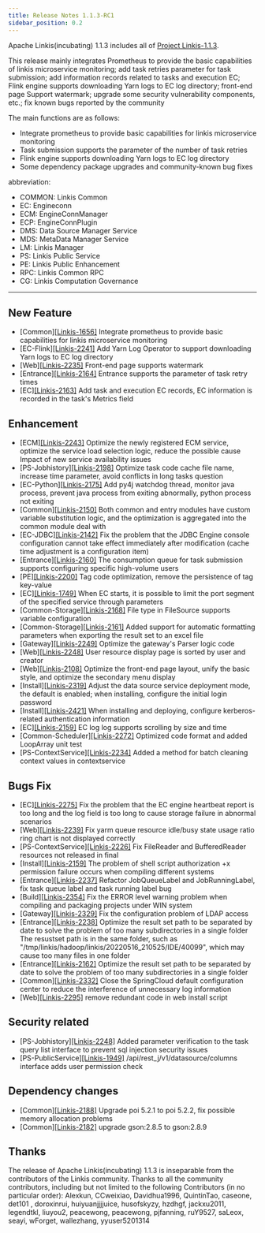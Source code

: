 ```yaml
---
title: Release Notes 1.1.3-RC1
sidebar_position: 0.2
---
```


Apache Linkis(incubating) 1.1.3 includes all of [Project Linkis-1.1.3](https://github.com/apache/incubator-linkis/projects/19).


This release mainly integrates Prometheus to provide the basic capabilities of linkis microservice monitoring; add task retries parameter for task submission; add information records related to tasks and execution EC; Flink engine supports downloading Yarn logs to EC log directory; front-end page Support watermark; upgrade some security vulnerability components, etc.; fix known bugs reported by the community

The main functions are as follows:
* Integrate prometheus to provide basic capabilities for linkis microservice monitoring
* Task submission supports the parameter of the number of task retries
* Flink engine supports downloading Yarn logs to EC log directory
* Some dependency package upgrades and community-known bug fixes

abbreviation:
- COMMON: Linkis Common
- EC: Engineconn
- ECM: EngineConnManager
- ECP: EngineConnPlugin
- DMS: Data Source Manager Service
- MDS: MetaData Manager Service
- LM: Linkis Manager
- PS: Linkis Public Service
- PE: Linkis Public Enhancement
- RPC: Linkis Common RPC
- CG: Linkis Computation Governance
---
## New Feature
* \[Common][[Linkis-1656]](https://github.com/apache/incubator-linkis/issues/1656) Integrate prometheus to provide basic capabilities for linkis microservice monitoring
* \[EC-Flink][[Linkis-2241]](https://github.com/apache/incubator-linkis/pull/2241) Add Yarn Log Operator to support downloading Yarn logs to EC log directory
* \[Web][[Linkis-2235]](https://github.com/apache/incubator-linkis/issues/2108) Front-end page supports watermark
* \[Entrance][[Linkis-2164]](~~https://github.com/apache/incubator-linkis/pull/2164~~) Entrance supports the parameter of task retry times
* \[EC][[Linkis-2163]](https://github.com/apache/incubator-linkis/pull/2163) Add task and execution EC records, EC information is recorded in the task's Metrics field

## Enhancement
* \[ECM][[Linkis-2243]](https://github.com/apache/incubator-linkis/pull/2243) Optimize the newly registered ECM service, optimize the service load selection logic, reduce the possible cause Impact of new service availability issues
* \[PS-Jobhistory][[Linkis-2198]](https://github.com/apache/incubator-linkis/pull/2198) Optimize task code cache file name, increase time parameter, avoid conflicts in long tasks question
* \[EC-Python][[Linkis-2175]](https://github.com/apache/incubator-linkis/pull/2175) Add py4j watchdog thread, monitor java process, prevent java process from exiting abnormally, python process not exiting
* \[Common][[Linkis-2150]](https://github.com/apache/incubator-linkis/pull/2150) Both common and entry modules have custom variable substitution logic, and the optimization is aggregated into the common module deal with
* \[EC-JDBC][[Linkis-2142]](https://github.com/apache/incubator-linkis/pull/2142) Fix the problem that the JDBC Engine console configuration cannot take effect immediately after modification (cache time adjustment is a configuration item)
* \[Entrance][[Linkis-2160]](https://github.com/apache/incubator-linkis/pull/2160) The consumption queue for task submission supports configuring specific high-volume users
* \[PE][[Linkis-2200]](https://github.com/apache/incubator-linkis/pull/2200) Tag code optimization, remove the persistence of tag key-value
* \[EC][[Linkis-1749]](https://github.com/apache/incubator-linkis/issues/1749) When EC starts, it is possible to limit the port segment of the specified service through parameters
* \[Common-Storage][[Linkis-2168]](https://github.com/apache/incubator-linkis/pull/2168) File type in FileSource supports variable configuration
* \[Common-Storage][[Linkis-2161]](https://github.com/apache/incubator-linkis/pull/2161) Added support for automatic formatting parameters when exporting the result set to an excel file
* \[Gateway][[Linkis-2249]](https://github.com/apache/incubator-linkis/pull/2249) Optimize the gateway's Parser logic code
* \[Web][[Linkis-2248]](https://github.com/apache/incubator-linkis/pull/2248) User resource display page is sorted by user and creator
* \[Web][[Linkis-2108]](https://github.com/apache/incubator-linkis/issues/2108) Optimize the front-end page layout, unify the basic style, and optimize the secondary menu display
* \[Install][[Linkis-2319]](https://github.com/apache/incubator-linkis/pull/2319) Adjust the data source service deployment mode, the default is enabled; when installing, configure the initial login password
* \[Install][[Linkis-2421]](https://github.com/apache/incubator-linkis/pull/2421) When installing and deploying, configure kerberos-related authentication information
* \[EC][[Linkis-2159]](https://github.com/apache/incubator-linkis/pull/2159) EC log log supports scrolling by size and time
* \[Common-Scheduler][[Linkis-2272]](https://github.com/apache/incubator-linkis/pull/2272) Optimized code format and added LoopArray unit test
* \[PS-ContextService][[Linkis-2234]](https://github.com/apache/incubator-linkis/pull/2234) Added a method for batch cleaning context values ​​in contextservice

## Bugs Fix
* \[EC][[Linkis-2275]](https://github.com/apache/incubator-linkis/pull/2275) Fix the problem that the EC engine heartbeat report is too long and the log field is too long to cause storage failure in abnormal scenarios
* \[Web][[Linkis-2239]](https://github.com/apache/incubator-linkis/pull/2239) Fix yarm queue resource idle/busy state usage ratio ring chart is not displayed correctly
* \[PS-ContextService][[Linkis-2226]](https://github.com/apache/incubator-linkis/pull/2226) Fix FileReader and BufferedReader resources not released in final
* \[Install][[Linkis-2159]](https://github.com/apache/incubator-linkis/pull/2159) The problem of shell script authorization +x permission failure occurs when compiling different systems
* \[Entrance][[Linkis-2237]](https://github.com/apache/incubator-linkis/pull/2237) Refactor JobQueueLabel and JobRunningLabel, fix task queue label and task running label bug
* \[Build][[Linkis-2354]](https://github.com/apache/incubator-linkis/pull/2354) Fix the ERROR level warning problem when compiling and packaging projects under WIN system
* \[Gateway][[Linkis-2329]](https://github.com/apache/incubator-linkis/pull/2329) Fix the configuration problem of LDAP access
* \[Entrance][[Linkis-2238]](https://github.com/apache/incubator-linkis/pull/2238) Optimize the result set path to be separated by date to solve the problem of too many subdirectories in a single folder The resustset path is in the same folder, such as "/tmp/linkis/hadoop/linkis/20220516_210525/IDE/40099", which may cause too many files in one folder
* \[Entrance][[Linkis-2162]](https://github.com/apache/incubator-linkis/pull/2162) Optimize the result set path to be separated by date to solve the problem of too many subdirectories in a single folder
* \[Common][[Linkis-2332]](https://github.com/apache/incubator-linkis/pull/2332) Close the SpringCloud default configuration center to reduce the interference of unnecessary log information
* \[Web][[Linkis-2295]](https://github.com/apache/incubator-linkis/pull/2295) remove redundant code in web install script

## Security related
* \[PS-Jobhistory][[Linkis-2248]](https://github.com/apache/incubator-linkis/pull/2248) Added parameter verification to the task query list interface to prevent sql injection security issues
* \[PS-PublicService][[Linkis-1949]](https://github.com/apache/incubator-linkis/pull/2235) /api/rest_j/v1/datasource/columns interface adds user permission check

## Dependency changes
* \[Common][[Linkis-2188]](https://github.com/apache/incubator-linkis/pull/2188) Upgrade poi 5.2.1 to poi 5.2.2, fix possible memory allocation problems
* \[Common][[Linkis-2182]](https://github.com/apache/incubator-linkis/pull/2182) upgrade gson:2.8.5 to gson:2.8.9

## Thanks
The release of Apache Linkis(incubating) 1.1.3 is inseparable from the contributors of the Linkis community. Thanks to all the community contributors, including but not limited to the following Contributors (in no particular order): Alexkun, CCweixiao, Davidhua1996, QuintinTao, caseone, det101 , doroxinrui, huiyuanjjjjuice, husofskyzy, hzdhgf, jackxu2011, legendtkl, liuyou2, peacewong, peacewong, pjfanning, ruY9527, saLeox, seayi, wForget, wallezhang, yyuser5201314